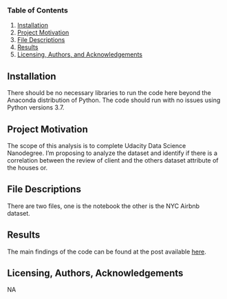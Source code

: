 
### Table of Contents

1. [Installation](#installation)
2. [Project Motivation](#motivation)
3. [File Descriptions](#files)
4. [Results](#results)
5. [Licensing, Authors, and Acknowledgements](#licensing)

## Installation <a name="installation"></a>

There should be no necessary libraries to run the code here beyond the Anaconda distribution of Python.  The code should run with no issues using Python versions 3.7.

## Project Motivation<a name="motivation"></a>

The scope of this analysis is to complete Udacity Data Science Nanodegree. I’m proposing to analyze the dataset and identify if there is a correlation between the review of client and the others dataset attribute of the houses or.

## File Descriptions <a name="files"></a>

There are two files, one is the notebook the other is the NYC Airbnb dataset.

## Results<a name="results"></a>

The main findings of the code can be found at the post available [here](https://rdomingu3s.medium.com/airbnb-nyc-the-big-apple-analysis-a7c2cc92e015).

## Licensing, Authors, Acknowledgements<a name="licensing"></a>

NA